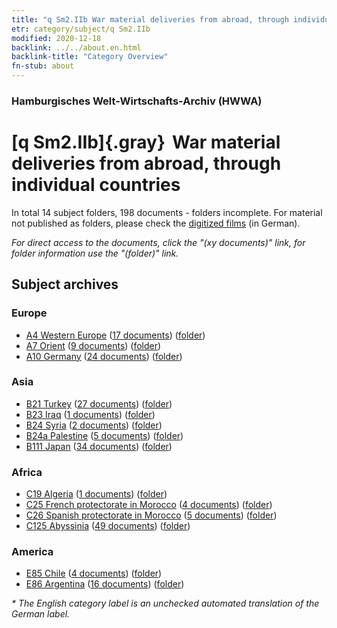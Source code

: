 ```yaml
---
title: "q Sm2.IIb War material deliveries from abroad, through individual countries"
etr: category/subject/q Sm2.IIb
modified: 2020-12-18
backlink: ../../about.en.html
backlink-title: "Category Overview"
fn-stub: about
---
```


### Hamburgisches Welt-Wirtschafts-Archiv (HWWA)
# [q Sm2.IIb]{.gray}&#8201; War material deliveries from abroad, through individual countries&#160; 





In total 14 subject folders, 198 documents - folders incomplete.
For material not published as folders, please check the [digitized films](/film/h1_sh) (in German).

_For direct access to the documents, click the "(xy documents)" link, for folder information use the "(folder)" link._

## Subject archives



### Europe

- [A4 Western Europe](../../../geo/about.en.html#A4) (<a href="https://dfg-viewer.de/show/?tx_dlf[id]=https://pm20.zbw.eu/mets/sh/1408xx/140897/1459xx/145944/public.mets.en.xml" target="_blank">17 documents</a>) ([folder](http://purl.org/pressemappe20/folder/sh/140897,145944))
- [A7 Orient](../../../geo/about.en.html#A7) (<a href="https://dfg-viewer.de/show/?tx_dlf[id]=https://pm20.zbw.eu/mets/sh/1409xx/140902/1459xx/145944/public.mets.en.xml" target="_blank">9 documents</a>) ([folder](http://purl.org/pressemappe20/folder/sh/140902,145944))
- [A10 Germany](../../../geo/about.en.html#A10) (<a href="https://dfg-viewer.de/show/?tx_dlf[id]=https://pm20.zbw.eu/mets/sh/1261xx/126128/1459xx/145944/public.mets.en.xml" target="_blank">24 documents</a>) ([folder](http://purl.org/pressemappe20/folder/sh/126128,145944))

### Asia

- [B21 Turkey](../../../geo/about.en.html#B21) (<a href="https://dfg-viewer.de/show/?tx_dlf[id]=https://pm20.zbw.eu/mets/sh/1411xx/141111/1459xx/145944/public.mets.en.xml" target="_blank">27 documents</a>) ([folder](http://purl.org/pressemappe20/folder/sh/141111,145944))
- [B23 Iraq](../../../geo/about.en.html#B23) (<a href="https://dfg-viewer.de/show/?tx_dlf[id]=https://pm20.zbw.eu/mets/sh/1411xx/141113/1459xx/145944/public.mets.en.xml" target="_blank">1 documents</a>) ([folder](http://purl.org/pressemappe20/folder/sh/141113,145944))
- [B24 Syria](../../../geo/about.en.html#B24) (<a href="https://dfg-viewer.de/show/?tx_dlf[id]=https://pm20.zbw.eu/mets/sh/1411xx/141114/1459xx/145944/public.mets.en.xml" target="_blank">2 documents</a>) ([folder](http://purl.org/pressemappe20/folder/sh/141114,145944))
- [B24a Palestine](../../../geo/about.en.html#B24a) (<a href="https://dfg-viewer.de/show/?tx_dlf[id]=https://pm20.zbw.eu/mets/sh/1411xx/141115/1459xx/145944/public.mets.en.xml" target="_blank">5 documents</a>) ([folder](http://purl.org/pressemappe20/folder/sh/141115,145944))
- [B111 Japan](../../../geo/about.en.html#B111) (<a href="https://dfg-viewer.de/show/?tx_dlf[id]=https://pm20.zbw.eu/mets/sh/1412xx/141272/1459xx/145944/public.mets.en.xml" target="_blank">34 documents</a>) ([folder](http://purl.org/pressemappe20/folder/sh/141272,145944))

### Africa

- [C19 Algeria](../../../geo/about.en.html#C19) (<a href="https://dfg-viewer.de/show/?tx_dlf[id]=https://pm20.zbw.eu/mets/sh/1413xx/141354/1459xx/145944/public.mets.en.xml" target="_blank">1 documents</a>) ([folder](http://purl.org/pressemappe20/folder/sh/141354,145944))
- [C25 French protectorate in Morocco](../../../geo/about.en.html#C25) (<a href="https://dfg-viewer.de/show/?tx_dlf[id]=https://pm20.zbw.eu/mets/sh/1413xx/141358/1459xx/145944/public.mets.en.xml" target="_blank">4 documents</a>) ([folder](http://purl.org/pressemappe20/folder/sh/141358,145944))
- [C26 Spanish protectorate in Morocco](../../../geo/about.en.html#C26) (<a href="https://dfg-viewer.de/show/?tx_dlf[id]=https://pm20.zbw.eu/mets/sh/1413xx/141359/1459xx/145944/public.mets.en.xml" target="_blank">5 documents</a>) ([folder](http://purl.org/pressemappe20/folder/sh/141359,145944))
- [C125 Abyssinia](../../../geo/about.en.html#C125) (<a href="https://dfg-viewer.de/show/?tx_dlf[id]=https://pm20.zbw.eu/mets/sh/1414xx/141482/1459xx/145944/public.mets.en.xml" target="_blank">49 documents</a>) ([folder](http://purl.org/pressemappe20/folder/sh/141482,145944))

### America

- [E85 Chile](../../../geo/about.en.html#E85) (<a href="https://dfg-viewer.de/show/?tx_dlf[id]=https://pm20.zbw.eu/mets/sh/1416xx/141691/1459xx/145944/public.mets.en.xml" target="_blank">4 documents</a>) ([folder](http://purl.org/pressemappe20/folder/sh/141691,145944))
- [E86 Argentina](../../../geo/about.en.html#E86) (<a href="https://dfg-viewer.de/show/?tx_dlf[id]=https://pm20.zbw.eu/mets/sh/1416xx/141692/1459xx/145944/public.mets.en.xml" target="_blank">16 documents</a>) ([folder](http://purl.org/pressemappe20/folder/sh/141692,145944))


_* The English category label is an unchecked automated translation of the German label._

